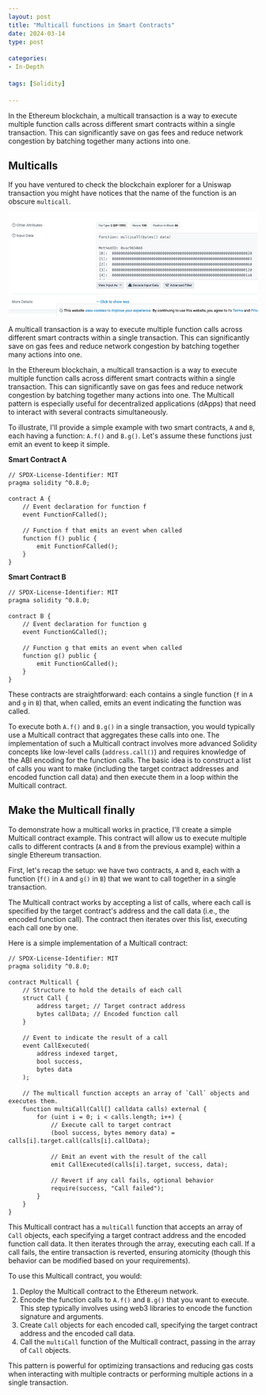 ```yaml
---
layout: post
title: "Multicall functions in Smart Contracts"
date: 2024-03-14 
type: post

categories:
- In-Depth

tags: [Solidity]

---
```

In the Ethereum blockchain, a multicall transaction is a way to execute multiple function calls across different smart contracts within a single transaction. This can significantly save on gas fees and reduce network congestion by batching together many actions into one. 

## Multicalls

If you have ventured to check the blockchain explorer for a Uniswap transaction you might have notices that the name of the function is an obscure ```multicall```.

![etherscan screenshot](/pics/posts/etherscan-multicall.png)



A multicall transaction is a way to execute multiple function calls across different smart contracts within a single transaction. This can significantly save on gas fees and reduce network congestion by batching together many actions into one.

In the Ethereum blockchain, a multicall transaction is a way to execute multiple function calls across different smart contracts within a single transaction. This can significantly save on gas fees and reduce network congestion by batching together many actions into one. The Multicall pattern is especially useful for decentralized applications (dApps) that need to interact with several contracts simultaneously.

To illustrate, I'll provide a simple example with two smart contracts, `A` and `B`, each having a function: `A.f()` and `B.g()`. Let's assume these functions just emit an event to keep it simple. 

**Smart Contract A**

```solidity
// SPDX-License-Identifier: MIT
pragma solidity ^0.8.0;

contract A {
    // Event declaration for function f
    event FunctionFCalled();

    // Function f that emits an event when called
    function f() public {
        emit FunctionFCalled();
    }
}
```

**Smart Contract B**

```solidity
// SPDX-License-Identifier: MIT
pragma solidity ^0.8.0;

contract B {
    // Event declaration for function g
    event FunctionGCalled();

    // Function g that emits an event when called
    function g() public {
        emit FunctionGCalled();
    }
}
```

These contracts are straightforward: each contains a single function (`f` in `A` and `g` in `B`) that, when called, emits an event indicating the function was called. 

To execute both `A.f()` and `B.g()` in a single transaction, you would typically use a Multicall contract that aggregates these calls into one. The implementation of such a Multicall contract involves more advanced Solidity concepts like low-level calls (`address.call()`) and requires knowledge of the ABI encoding for the function calls. The basic idea is to construct a list of calls you want to make (including the target contract addresses and encoded function call data) and then execute them in a loop within the Multicall contract.

## Make the Multicall finally

To demonstrate how a multicall works in practice, I'll create a simple Multicall contract example. This contract will allow us to execute multiple calls to different contracts (`A` and `B` from the previous example) within a single Ethereum transaction. 

First, let's recap the setup: we have two contracts, `A` and `B`, each with a function (`f()` in `A` and `g()` in `B`) that we want to call together in a single transaction.

The Multicall contract works by accepting a list of calls, where each call is specified by the target contract's address and the call data (i.e., the encoded function call). The contract then iterates over this list, executing each call one by one. 

Here is a simple implementation of a Multicall contract:

```solidity
// SPDX-License-Identifier: MIT
pragma solidity ^0.8.0;

contract Multicall {
    // Structure to hold the details of each call
    struct Call {
        address target; // Target contract address
        bytes callData; // Encoded function call
    }

    // Event to indicate the result of a call
    event CallExecuted(
        address indexed target,
        bool success,
        bytes data
    );

    // The multicall function accepts an array of `Call` objects and executes them.
    function multiCall(Call[] calldata calls) external {
        for (uint i = 0; i < calls.length; i++) {
            // Execute call to target contract
            (bool success, bytes memory data) = calls[i].target.call(calls[i].callData);

            // Emit an event with the result of the call
            emit CallExecuted(calls[i].target, success, data);

            // Revert if any call fails, optional behavior
            require(success, "Call failed");
        }
    }
}
```

This Multicall contract has a `multiCall` function that accepts an array of `Call` objects, each specifying a target contract address and the encoded function call data. It then iterates through the array, executing each call. If a call fails, the entire transaction is reverted, ensuring atomicity (though this behavior can be modified based on your requirements).

To use this Multicall contract, you would:
1. Deploy the Multicall contract to the Ethereum network.
2. Encode the function calls to `A.f()` and `B.g()` that you want to execute. This step typically involves using web3 libraries to encode the function signature and arguments.
3. Create `Call` objects for each encoded call, specifying the target contract address and the encoded call data.
4. Call the `multiCall` function of the Multicall contract, passing in the array of `Call` objects.

This pattern is powerful for optimizing transactions and reducing gas costs when interacting with multiple contracts or performing multiple actions in a single transaction.

